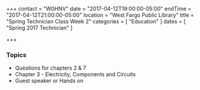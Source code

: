+++
contact = "W0HNV"
date = "2017-04-12T19:00:00-05:00"
endTime = "2017-04-12T21:00:00-05:00"
location = "West Fargo Public Library"
title = "Spring Technician Class Week 2"
categories = [ "Education" ]
dates = [ "Spring 2017 Technician" ]

+++
### Topics

* Questions for chapters 2 & 7
* Chapter 3 - Electricity, Components and Circuits
* Guest speaker or Hands on
